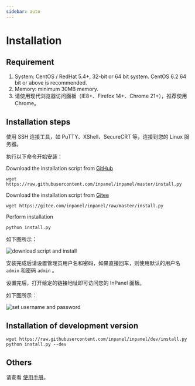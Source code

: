 ```yaml
---
sidebar: auto
---
```


# Installation

## Requirement

1. System: CentOS / RedHat 5.4+, 32-bit or 64 bit system. CentOS 6.2 64 bit or above is recommended.
2. Memory: minimum 30MB memory.
3. 请使用现代浏览器访问面板（IE8+、Firefox 14+、Chrome 21+），推荐使用 Chrome。

## Installation steps

使用 SSH 连接工具，如 PuTTY、XShell、SecureCRT 等，连接到您的 Linux 服务器。

执行以下命令开始安装：

Download the installation script from [GitHub](https://github.com/inpanel/inpanel)

```shell
wget https://raw.githubusercontent.com/inpanel/inpanel/master/install.py
```

Download the installation script from [Gitee](https://gitee.com/inpanel/inpanel)

```shell
wget https://gitee.com/inpanel/inpanel/raw/master/install.py
```

Perform installation

```shell
python install.py
```

如下图所示：

<img src="/images/install/1.png" alt="download script and install">

安装完成后请设置管理员用户名和密码，如果直接回车，则使用默认的用户名 `admin` 和密码 `admin` 。

设置完后，打开给定的链接地址即可访问您的 InPanel 面板。

如下图所示：

<img src="/images/install/2.png" alt="set username and password">

## Installation of development version

```shell
wget https://raw.githubusercontent.com/inpanel/inpanel/dev/install.py
python install.py --dev
```

## Others

请查看 [使用手册](manual.html)。
